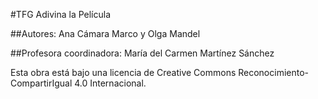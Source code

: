 #TFG Adivina la Película

##Autores:
Ana Cámara Marco y Olga Mandel

##Profesora coordinadora:
María del Carmen Martínez Sánchez

Esta obra está bajo una licencia de Creative Commons Reconocimiento-CompartirIgual 4.0 Internacional.
